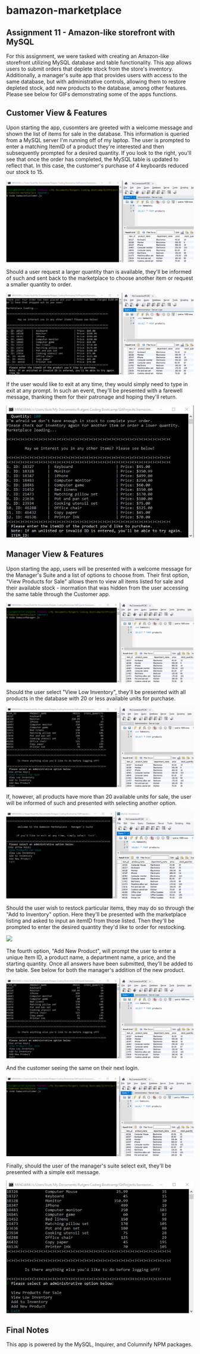 # bamazon-marketplace

## Assignment 11 - Amazon-like storefront with MySQL 

For this assignment, we were tasked with creating an Amazon-like storefront utilizing MySQL database and table functionality. This app allows users to submit orders that deplete stock from the store's inventory. Additionally, a manager's suite app that provides users with access to the same database, but with administrative controls, allowing them to restore depleted stock, add new products to the database, among other features. Please see below for GIFs demonstrating some of the apps functions.

## Customer View & Features

Upon starting the app, cusomters are greeted with a welcome message and shown the list of items for sale in the database. This information is queried from a MySQL server I'm running off of my laptop. The user is prompted to enter a matching ItemID of a product they're interested and then subsequently prompted for a desired quantity. If you look to the right, you'll see that once the order has completed, the MySQL table is updated to reflect that. In this case, the customer's purchase of 4 keyboards reduced our stock to 15. 

<img src="https://github.com/alexanderpaulino/bamazon-marketplace/blob/master/demogifs/customerpurchase.gif?raw=true">

Should a user request a larger quantity than is available, they'll be informed of such and sent back to the marketplace to choose another item or request a smaller quantity to order.

<img src="https://github.com/alexanderpaulino/bamazon-marketplace/blob/master/demogifs/customerrejection.gif?raw=true">

If the user would like to exit at any time, they would simply need to type in exit at any prompt. In such an event, they'll be presented with a farewell message, thanking them for their patronage and hoping they'll return.

<img src="https://github.com/alexanderpaulino/bamazon-marketplace/blob/master/demogifs/customerexit.gif?raw=true">

## Manager View & Features

Upon starting the app, users will be presented with a welcome message for the Manager's Suite and a list of options to choose from. Their first option, "View Products for Sale" allows them to view all items listed for sale and their available stock - inormation that was hidden from the user accessing the same table through the Customer app.

<img src="https://github.com/alexanderpaulino/bamazon-marketplace/blob/master/demogifs/managerviewall.gif?raw=true">

Should the user select "View Low Inventory", they'll be presented with all products in the database with 20 or less available units for purchase.

<img src="https://github.com/alexanderpaulino/bamazon-marketplace/blob/master/demogifs/managerviewlow.gif?raw=true">

If, however, all products have more than 20 available units for sale, the user will be informed of such and presented with selecting another option.

<img src="https://github.com/alexanderpaulino/bamazon-marketplace/blob/master/demogifs/managerviewlowfail.gif?raw=true">

Should the user wish to restock particular items, they may do so through the "Add to Inventory" option. Here they'll be presented with the marketplace listing and asked to input an itemID from those listed. Then they'll be prompted to enter the desired quantity they'd like to order for restocking.

<img src="https://github.com/alexanderpaulino/bamazon-marketplace/blob/master/demogifs/manageraddinventory.gif?raw=true">

The fourth option, "Add New Product", will prompt the user to enter a unique Item ID, a product name, a department name, a price, and the starting quantity. Once all answers have been submitted, they'll be added to the table. See below for both the manager's addition of the new product. 

<img src="https://github.com/alexanderpaulino/bamazon-marketplace/blob/master/demogifs/manageraddproduct.gif?raw=true">

And the customer seeing the same on their next login.

<img src="https://github.com/alexanderpaulino/bamazon-marketplace/blob/master/demogifs/customernewproduct.gif?raw=true">

Finally, should the user of the manager's suite select exit, they'll be presented with a simple exit message.

<img src="https://github.com/alexanderpaulino/bamazon-marketplace/blob/master/demogifs/managerexit.gif?raw=true">

## Final Notes

This app is powered by the MySQL, Inquirer, and Columnify NPM packages. 